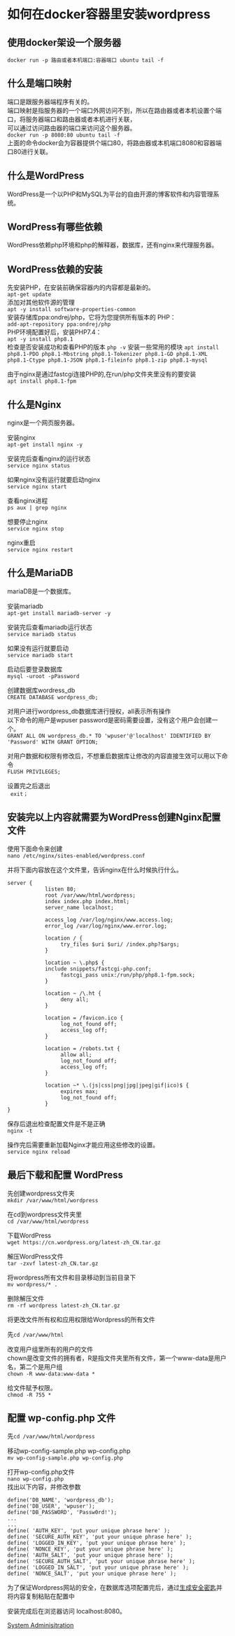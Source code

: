 # 如何在docker容器里安装wordpress

使用docker架设一个服务器
--------------------------
`docker run -p 路由或者本机端口:容器端口 ubuntu tail -f`

什么是端口映射
-----------------
端口是跟服务器端程序有关的。    
端口映射是指服务器的一个端口外网访问不到，所以在路由器或者本机设置个端口，将服务器端口和路由器或者本机进行关联，    
可以通过访问路由器的端口来访问这个服务器。    
`docker run -p 8080:80 ubuntu tail -f`    
上面的命令docker会为容器提供个端口80，将路由器或本机端口8080和容器端口80进行关联。     

什么是WordPress
------------------------
WordPress是一个以PHP和MySQL为平台的自由开源的博客软件和内容管理系统。    

WordPress有哪些依赖
-------------------------
WordPress依赖php环境和php的解释器，数据库，还有nginx来代理服务器。

WordPress依赖的安装
------------------------
先安装PHP，在安装前确保容器内的内容都是最新的。    
`apt-get update`      
添加对其他软件源的管理    
`apt -y install software-properties-common`    
安装存储库ppa:ondrej/php，它将为您提供所有版本的 PHP：     
`add-apt-repository ppa:ondrej/php`    
PHP环境配置好后，安装PHP7.4：    
`apt -y install php8.1`    
检查是否安装成功和查看PHP的版本
`php -v`
安装一些常用的模块
`apt install php8.1-PDO php8.1-Mbstring php8.1-Tokenizer php8.1-GD php8.1-XML php8.1-Ctype php8.1-JSON php8.1-fileinfo php8.1-zip php8.1-mysql`

由于nginx是通过fastcgi连接PHP的,在run/php文件夹里没有的要安装    
`apt install php8.1-fpm`     

什么是Nginx
--------------------------
nginx是一个网页服务器。     

安装nginx    
`apt-get install nginx -y`    

安装完后查看nginx的运行状态    
`service nginx status`      

如果nginx没有运行就要启动nginx     
`service nginx start`     

查看nginx进程    
`ps aux | grep nginx`    

想要停止nginx    
`service nginx stop`    

nginx重启    
`service nginx restart`    

什么是MariaDB    
------------------------------
mariaDB是一个数据库。    

安装mariadb     
`apt-get install mariadb-server -y`    

安装完后查看mariadb运行状态    
`service mariadb status`    

如果没有运行就要启动        
`service mariadb start`    

启动后要登录数据库    
`mysql -uroot -pPassword`    

创建数据库wordress_db     
`CREATE DATABASE wordpress_db;`    

对用户进行wordpress_db数据库进行授权，all表示所有操作      
以下命令的用户是wpuser password是密码需要设置，没有这个用户会创建一个。      
`GRANT ALL ON wordpress_db.* TO 'wpuser'@'localhost' IDENTIFIED BY 'Password' WITH GRANT OPTION; `     

对用户数据和权限有修改后，不想重启数据库让修改的内容直接生效可以用以下命令        
`FLUSH PRIVILEGES;`    

设置完之后退出    
` exit；`    

安装完以上内容就需要为WordPress创建Nginx配置文件    
--------------------------------------------
使用下面命令来创建    
`nano /etc/nginx/sites-enabled/wordpress.conf`    

并将下面内容放在这个文件里，告诉nginx在什么时候执行什么。    
```
server {             
            listen 80;             
            root /var/www/html/wordpress;             
            index index.php index.html;             
            server_name localhost;             
           
            access_log /var/log/nginx/www.access.log;             
            error_log /var/log/nginx/www.error.log;              

            location / {                            
                 try_files $uri $uri/ /index.php?$args;
            }
         
            location ~ \.php$ {
            include snippets/fastcgi-php.conf;                            
                 fastcgi_pass unix:/run/php/php8.1-fpm.sock;             
            }              

            location ~ /\.ht {                            
                 deny all;             
            }             

            location = /favicon.ico {                            
                 log_not_found off;                            
                 access_log off;             
            }             

            location = /robots.txt {                            
                 allow all;                            
                 log_not_found off;                            
                 access_log off;             
            }             

            location ~* \.(js|css|png|jpg|jpeg|gif|ico)$ {                            
                 expires max;                            
                 log_not_found off;             
            }  
}
```

保存后退出检查配置文件是不是正确    
`nginx -t`    

操作完后需要重新加载Nginx才能应用这些修改的设置。    
`service nginx reload`    

最后下载和配置 WordPress    
------------------------------
先创建wordpress文件夹        
`mkdir /var/www/html/wordpress`    

在cd到wordpress文件夹里       
`cd /var/www/html/wordpress `    

下载WordPress        
`wget https://cn.wordpress.org/latest-zh_CN.tar.gz`    

解压WordPress文件       
`tar -zxvf latest-zh_CN.tar.gz`    

将wordpress所有文件和目录移动到当前目录下    
`mv wordpress/* . `    

删除解压文件    
`rm -rf wordpress latest-zh_CN.tar.gz`    

将更改文件所有权和应用权限给Wordpress的所有文件    

先`cd /var/www/html`    

改变用户组里所有的用户的文件    
chown是改变文件的拥有者，R是指文件夹里所有文件，第一个www-data是用户名，第二个是用户组      
`chown -R www-data:www-data *`    

给文件赋予权限。         
`chmod -R 755 *`    

配置 wp-config.php 文件    
---------------------------------     
先`cd /var/www/html/wordpress`     

移动wp-config-sample.php wp-config.php        
`mv wp-config-sample.php wp-config.php`    

打开wp-config.php文件        
`nano wp-config.php`    
找出以下内容，并修改参数     
```
define('DB_NAME', 'wordpress_db');  
define('DB_USER', 'wpuser');  
define('DB_PASSWORD', 'Passw0rd!');  
...  
... 
define( 'AUTH_KEY', 'put your unique phrase here' ); 
define( 'SECURE_AUTH_KEY', 'put your unique phrase here' ); 
define( 'LOGGED_IN_KEY', 'put your unique phrase here' ); 
define( 'NONCE_KEY', 'put your unique phrase here' ); 
define( 'AUTH_SALT', 'put your unique phrase here' ); 
define( 'SECURE_AUTH_SALT', 'put your unique phrase here' ); 
define( 'LOGGED_IN_SALT', 'put your unique phrase here' ); 
define( 'NONCE_SALT', 'put your unique phrase here' ); 
```
为了保证Wordpress网站的安全，在数据库选项配置完后，通过[生成安全密匙](https://api.wordpress.org/secret-key/1.1/salt/)并将内容复制粘贴在配置中    

安装完成后在浏览器访问 localhost:8080。    

[System Adminisitration](../system_adminisitration.md)
